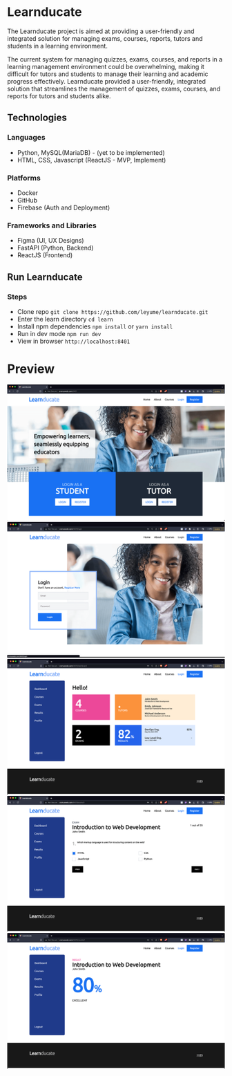 # Learnducate

The Learnducate project is aimed at providing a user-friendly and integrated solution for managing exams, courses, reports, tutors and students in a learning environment. 

The current system for managing quizzes, exams, courses, and reports in a learning management environment could be overwhelming, making it difficult for tutors and students to manage their learning and academic progress effectively. Learnducate provided a user-friendly, integrated solution that streamlines the management of quizzes, exams, courses, and reports for tutors and students alike.

## Technologies

### Languages
- Python, MySQL(MariaDB) - (yet to be implemented)
- HTML, CSS, Javascript (ReactJS - MVP, Implement)

### Platforms
- Docker
- GitHub
- Firebase (Auth and Deployment)

### Frameworks and Libraries
- Figma (UI, UX Designs)
- FastAPI (Python, Backend)
- ReactJS (Frontend)


## Run Learnducate

### Steps
- Clone repo ```git clone https://github.com/leyume/learnducate.git ```
- Enter the learn directory ``` cd learn ```
- Install npm dependencies ``` npm install ``` or ``` yarn install ```
- Run in dev mode ``` npm run dev ```
- View in browser ``` http://localhost:8401 ```


# Preview

<img src="https://raw.githubusercontent.com/leyume/learn/main/frontend/screens/1.png" />
<img src="https://raw.githubusercontent.com/leyume/learn/main/frontend/screens/2.png" />
<img src="https://raw.githubusercontent.com/leyume/learn/main/frontend/screens/3.png" />
<img src="https://raw.githubusercontent.com/leyume/learn/main/frontend/screens/4.png" />
<img src="https://raw.githubusercontent.com/leyume/learn/main/frontend/screens/5.png" />
